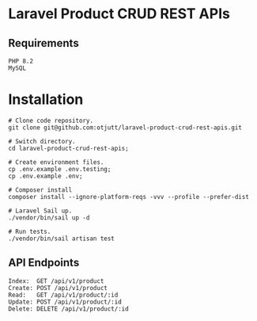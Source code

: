 # Laravel Product CRUD REST APIs

## Requirements

```
PHP 8.2
MySQL
```

# Installation

```
# Clone code repository.
git clone git@github.com:otjutt/laravel-product-crud-rest-apis.git

# Switch directory.
cd laravel-product-crud-rest-apis;

# Create environment files.
cp .env.example .env.testing;
cp .env.example .env;

# Composer install
composer install --ignore-platform-reqs -vvv --profile --prefer-dist

# Laravel Sail up.
./vendor/bin/sail up -d

# Run tests.
./vendor/bin/sail artisan test
```

## API Endpoints

```
Index:  GET /api/v1/product
Create: POST /api/v1/product
Read:   GET /api/v1/product/:id
Update: POST /api/v1/product/:id
Delete: DELETE /api/v1/product/:id
```
